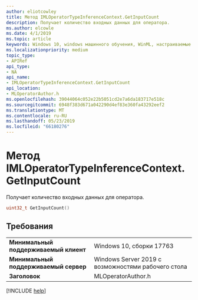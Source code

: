 ```yaml
---
author: eliotcowley
title: Метод IMLOperatorTypeInferenceContext.GetInputCount
description: Получает количество входных данных для оператора.
ms.author: elcowle
ms.date: 4/1/2019
ms.topic: article
keywords: Windows 10, windows машинного обучения, WinML, настраиваемые операторы, GetInputCount
ms.localizationpriority: medium
topic_type:
- APIRef
api_type:
- NA
api_name:
- IMLOperatorTypeInferenceContext.GetInputCount
api_location:
- MLOperatorAuthor.h
ms.openlocfilehash: 39044064c052e22b5051cd2e7a6da183717e518c
ms.sourcegitcommit: 6948f383d671a042290d4ef83e360fa43292eef2
ms.translationtype: MT
ms.contentlocale: ru-RU
ms.lasthandoff: 05/23/2019
ms.locfileid: "66180276"
---
```

# <a name="imloperatortypeinferencecontextgetinputcount-method"></a>Метод IMLOperatorTypeInferenceContext.GetInputCount

Получает количество входных данных для оператора.

```cpp
uint32_t GetInputCount()
```

## <a name="requirements"></a>Требования

| | |
|-|-|
| **Минимальный поддерживаемый клиент** | Windows 10, сборки 17763 |
| **Минимальный поддерживаемый сервер** | Windows Server 2019 с возможностями рабочего стола |
| **Заголовок** | MLOperatorAuthor.h |

[!INCLUDE [help](../../includes/get-help.md)]
